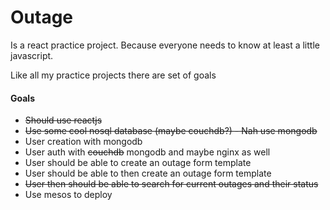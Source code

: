 # Outage
Is a react practice project. Because everyone needs to know at least a little javascript.

Like all my practice projects there are set of goals
#### Goals
* ~~Should use reactjs~~
* ~~Use some cool nosql database (maybe couchdb?) - Nah use mongodb~~
* User creation with mongodb
* User auth with ~~couchdb~~ mongodb and maybe nginx as well
* User should be able to create an outage form template
* User should be able to then create an outage form template
* ~~User then should be able to search for current outages and their status~~
* Use mesos to deploy



